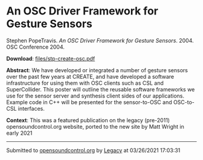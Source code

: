 # An OSC Driver Framework for Gesture Sensors

Stephen PopeTravis. *An OSC Driver Framework for Gesture Sensors*. 2004.  OSC Conference 2004. 

**Download**: [files/stp-create-osc.pdf](../files/stp-create-osc.pdf)

**Abstract**: We have developed or integrated a number of gesture sensors over the past few years at CREATE, and have developed a software infrastructure for using them with OSC clients such as CSL and SuperCollider. This poster will outline the reusable software frameworks we use for the sensor server and synthesis client sides of our applications. Example code in C++ will be presented for the sensor-to-OSC and OSC-to-CSL interfaces.

**Context**: This was a featured publication on the legacy (pre-2011) opensoundcontrol.org website, ported to the new site by Matt Wright in early 2021

---
Submitted to [opensoundcontrol.org](https://opensoundcontrol.org) by [Legacy](https://web.archive.org) at 03/26/2021 17:03:31
